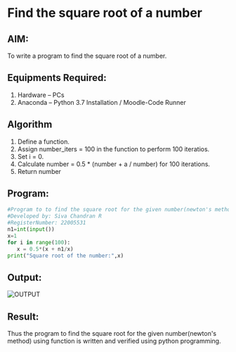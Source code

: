 # Find the square root of a number

## AIM:
To write a program to find the square root of a number.

## Equipments Required:
1. Hardware – PCs
2. Anaconda – Python 3.7 Installation / Moodle-Code Runner

## Algorithm
1. Define a function.
2. Assign number_iters = 100 in the function to perform 100 iteratios.
3. Set i = 0.
4. Calculate  number = 0.5 * (number + a / number) for 100 iterations.
5. Return number

## Program:
 ```python
 #Program to to find the square root for the given number(newton's method) using function.
#Developed by: Siva Chandran R
#RegisterNumber: 22005531 
n1=int(input()) 
x=1
for i in range(100):
    x = 0.5*(x + n1/x)
print("Square root of the number:",x)
```

## Output:
![OUTPUT](./squaout.png)


## Result:
Thus the program to find the square root for the given number(newton's method) using function is written and verified using python programming.
